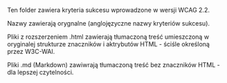 Ten folder zawiera kryteria sukcesu wprowadzone w wersji WCAG 2.2.

Nazwy zawierają orygnalne (anglojęzyczne nazwy kryteriów sukcesu).

Pliki z rozszerzeniem .html zawierają tłumaczoną treść umieszczoną w oryginalej strukturze znaczników i aktrybutów HTML - ściśle określoną przez W3C-WAI.

Pliki .md (Markdown) zawiwrają tłumaczoną treść bez znaczników HTML - dla lepszej czytelności.
